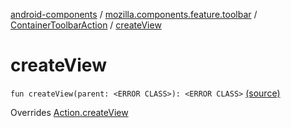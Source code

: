 [android-components](../../index.md) / [mozilla.components.feature.toolbar](../index.md) / [ContainerToolbarAction](index.md) / [createView](./create-view.md)

# createView

`fun createView(parent: <ERROR CLASS>): <ERROR CLASS>` [(source)](https://github.com/mozilla-mobile/android-components/blob/master/components/feature/toolbar/src/main/java/mozilla/components/feature/toolbar/ContainerToolbarAction.kt#L35)

Overrides [Action.createView](../../mozilla.components.concept.toolbar/-toolbar/-action/create-view.md)


